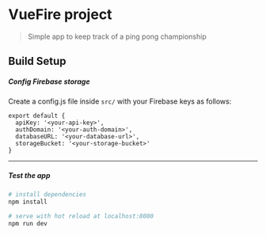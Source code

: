 # VueFire project

> Simple app to keep track of a ping pong championship

## Build Setup

##### Config Firebase storage
Create a config.js file inside ```src/``` with your Firebase keys as follows:

```
export default {
  apiKey: '<your-api-key>',
  authDomain: '<your-auth-domain>',
  databaseURL: '<your-database-url>',
  storageBucket: '<your-storage-bucket>'  
}
```

----

##### Test the app

``` bash
# install dependencies
npm install

# serve with hot reload at localhost:8080
npm run dev
```

